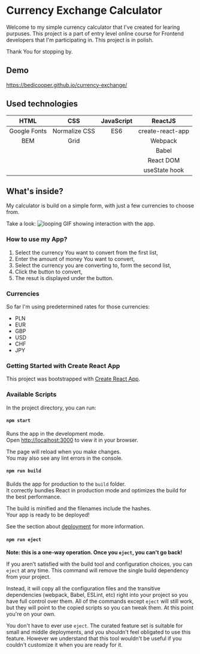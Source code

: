 # Currency Exchange Calculator
Welcome to my simple currency calculator that I've created for learing purpuses.
This project is a part of entry level online course for Frontend developers that I'm participating in.
This project is in polish.

Thank You for stopping by.

## Demo

https://bedicooper.github.io/currency-exchange/

## Used technologies 
|   HTML        |   CSS           |   JavaScript        | ReactJS          |
| :---:         | :---:           | :---:               | :---:            |
| Google Fonts  | Normalize CSS   | ES6                 | create-react-app |
| BEM           | Grid            |                     | Webpack          |
|               |                 |                     | Babel            |
|               |                 |                     | React DOM        |
|               |                 |                     | useState hook    |

## What's inside?
My calculator is build on a simple form, with just a few currencies to choose from.

Take a look:
![looping GIF showing interaction with the app.](https://raw.githubusercontent.com/bedicooper/currency-exchange/src/img/currExchAnimation.gif)

### How to use my App?
1. Select the currency You want to convert from the first list,
2. Enter the amount of money You want to convert,
3. Select the currency you are converting to, form the second list,
4. Click the button to convert,
5. The resut is displayed under the button.

### Currencies
So far I'm using predetermined rates for those currencies:
- PLN
- EUR
- GBP
- USD
- CHF
- JPY

### Getting Started with Create React App

This project was bootstrapped with [Create React App](https://github.com/facebook/create-react-app).

### Available Scripts

In the project directory, you can run:

#### `npm start`

Runs the app in the development mode.\
Open [http://localhost:3000](http://localhost:3000) to view it in your browser.

The page will reload when you make changes.\
You may also see any lint errors in the console.

#### `npm run build`

Builds the app for production to the `build` folder.\
It correctly bundles React in production mode and optimizes the build for the best performance.

The build is minified and the filenames include the hashes.\
Your app is ready to be deployed!

See the section about [deployment](https://facebook.github.io/create-react-app/docs/deployment) for more information.

#### `npm run eject`

**Note: this is a one-way operation. Once you `eject`, you can't go back!**

If you aren't satisfied with the build tool and configuration choices, you can `eject` at any time. This command will remove the single build dependency from your project.

Instead, it will copy all the configuration files and the transitive dependencies (webpack, Babel, ESLint, etc) right into your project so you have full control over them. All of the commands except `eject` will still work, but they will point to the copied scripts so you can tweak them. At this point you're on your own.

You don't have to ever use `eject`. The curated feature set is suitable for small and middle deployments, and you shouldn't feel obligated to use this feature. However we understand that this tool wouldn't be useful if you couldn't customize it when you are ready for it.